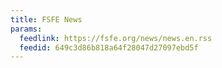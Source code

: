 ```yaml
---
title: FSFE News
params:
  feedlink: https://fsfe.org/news/news.en.rss
  feedid: 649c3d86b818a64f28047d27097ebd5f
---
```

